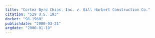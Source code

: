 ```yaml
---
title: "Cortez Byrd Chips, Inc. v. Bill Harbert Construction Co."
citation: "529 U.S. 193"
docket: "98-1960"
publishdate: "2000-03-21"
argdate: "2000-01-10"
---
```

